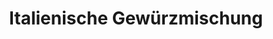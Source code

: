 ---
layout: blog
permalink: /italian-seasoning/
pagedesc: Italienische Gewürzmischung
title: Italienische Gewürzmischung
headline: Italienische Gewürzmischung
datafile: italian-seasoning
thumbnail: /assets/images/italian-seasoning.jpg
tags: [Gewürz]
---